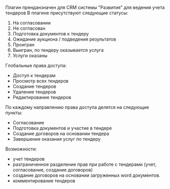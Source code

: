 Плагин пренданзначен для CRM системы "Развития" для ведения учета тендеров
В плагине присутствуют следующие статусы:
1) На согласовании
2) Не согласован
3) Подготовка документов к тендеру
4) Ожидание аукциона / подведения результатов
5) Проигран
6) Выигран, по тендеру оказывается услуга
7) Услуги оказаны

Глобальные права доступа:
 - Доступ к тендерам
 - Просмотр всех тендеров
 - Создание тендеров
 - Удаление тендеров
 - Редактирование тендеров

По каждому направлению права доступа делятся на следующие пункты:
 - Согласование
 - Подготовка документов и участие в тендере
 - Создание договоров на основании тендера
 - Завершение оказания услуг по тендеру
 
Возможности:
 - учет тендеров
 - разграниченное разделение прав при работе с тендерами (учет, согласование, создание договоров)
 - создание договоров на основании загруженных word документов.
 - комментирование тендеров